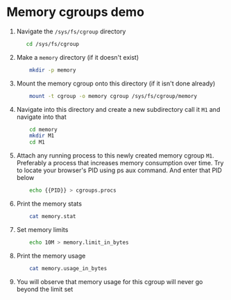 # Memory cgroups demo

1. Navigate the `/sys/fs/cgroup` directory
     ```bash
        cd /sys/fs/cgroup
    ```
1. Make a `memory` directory (if it doesn't exist)
    ```bash
        mkdir -p memory
    ```
1. Mount the memory cgroup onto this directory (if it isn't done already)
    ```bash
        mount -t cgroup -o memory cgroup /sys/fs/cgroup/memory
    ```
1. Navigate into this directory and create a new subdirectory call it `M1` and navigate into that
    ```bash
        cd memory
        mkdir M1
        cd M1
    ```
1. Attach any running process to this newly created memory cgroup `M1`. Preferably a process that increases memory consumption over time. Try to locate your browser's PID using ps aux command. And enter that PID below
    ```bash
        echo {{PID}} > cgroups.procs
    ```
1. Print the memory stats
    ```bash
        cat memory.stat
    ```
1. Set memory limits
    ```bash
        echo 10M > memory.limit_in_bytes
    ```
1. Print the memory usage
    ```bash
        cat memory.usage_in_bytes
    ```
1. You will observe that memory usage for this cgroup will never go beyond the limit set
